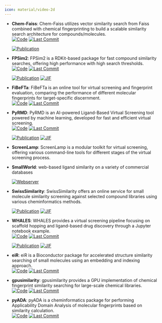 ```yaml
---
icon: material/video-2d
---
```





- **Chem-Faiss**: Chem-Faiss utilizes vector similarity search from Faiss combined with chemical fingerprinting to build a scalable similarity search architecture for compounds/molecules.  
    [![Code](https://img.shields.io/github/stars/ritabratamaiti/Chem-Faiss?style=for-the-badge&logo=github)](https://github.com/ritabratamaiti/Chem-Faiss) 
    [![Last Commit](https://img.shields.io/github/last-commit/ritabratamaiti/Chem-Faiss?style=for-the-badge&logo=github)](https://github.com/ritabratamaiti/Chem-Faiss) 

    [![Publication](https://img.shields.io/badge/Publication-Citations:0-blue?style=for-the-badge&logo=bookstack)](https://doi.org/10.5281/zenodo.3860959) 



- **FPSim2**: FPSim2 is a RDKit-based package for fast compound similarity searches, offering high performance with high search thresholds.  
    [![Code](https://img.shields.io/github/stars/chembl/FPSim2?style=for-the-badge&logo=github)](https://github.com/chembl/FPSim2) 
    [![Last Commit](https://img.shields.io/github/last-commit/chembl/FPSim2?style=for-the-badge&logo=github)](https://github.com/chembl/FPSim2) 

    [![Publication](https://img.shields.io/badge/Publication-Citations:72-blue?style=for-the-badge&logo=bookstack)](https://doi.org/10.1021/ci600358f) 
    [![JIF](https://img.shields.io/badge/Impact_Factor-5.60-purple?style=for-the-badge&logo=academia)](https://doi.org/10.1021/ci600358f)



- **FiBeFTa**: FiBeFTa is an online tool for virtual screening and fingerprint evaluation, comparing the performance of different molecular fingerprints for target-specific discernment.  
    [![Code](https://img.shields.io/github/stars/OriolVillaro/FiBeFTa?style=for-the-badge&logo=github)](https://github.com/OriolVillaro/FiBeFTa) 
    [![Last Commit](https://img.shields.io/github/last-commit/OriolVillaro/FiBeFTa?style=for-the-badge&logo=github)](https://github.com/OriolVillaro/FiBeFTa) 




- **PyRMD**: PyRMD is an AI-powered Ligand-Based Virtual Screening tool powered by machine learning, developed for fast and efficient virtual screening.  
    [![Code](https://img.shields.io/github/stars/cosconatilab/PyRMD?tab=readme-ov-file?style=for-the-badge&logo=github)](https://github.com/cosconatilab/PyRMD?tab=readme-ov-file) 
    [![Last Commit](https://img.shields.io/github/last-commit/cosconatilab/PyRMD?tab=readme-ov-file?style=for-the-badge&logo=github)](https://github.com/cosconatilab/PyRMD?tab=readme-ov-file) 

    [![Publication](https://img.shields.io/badge/Publication-Citations:30-blue?style=for-the-badge&logo=bookstack)](https://doi.org/10.1021/acs.jcim.1c00653) 
    [![JIF](https://img.shields.io/badge/Impact_Factor-5.60-purple?style=for-the-badge&logo=academia)](https://doi.org/10.1021/acs.jcim.1c00653)



- **ScreenLamp**: ScreenLamp is a modular toolkit for virtual screening, offering various command-line tools for different stages of the virtual screening process.  




- **SmallWorld**: web-based ligand similarity on a variety of commercial databases  


    [![Webserver](https://img.shields.io/badge/Webserver-online-brightgreen?style=for-the-badge&logo=cachet&logoColor=65FF8F)](https://sw.docking.org/search.html) 


- **SwissSimilarity**: SwissSimilarity offers an online service for small molecule similarity screening against selected compound libraries using various cheminformatics methods.  

    [![Publication](https://img.shields.io/badge/Publication-Citations:84-blue?style=for-the-badge&logo=bookstack)](https://doi.org/10.3390%2Fijms23020811) 
    [![JIF](https://img.shields.io/badge/Impact_Factor-4.90-purple?style=for-the-badge&logo=academia)](https://doi.org/10.3390%2Fijms23020811)



- **WHALES**: WHALES provides a virtual screening pipeline focusing on scaffold hopping and ligand-based drug discovery through a Jupyter notebook example.  
    [![Code](https://img.shields.io/github/stars/grisoniFr/scaffold_hopping_whales/blob/master/code/virtual_screening_pipeline.ipynb?style=for-the-badge&logo=github)](https://github.com/grisoniFr/scaffold_hopping_whales/blob/master/code/virtual_screening_pipeline.ipynb) 
    [![Last Commit](https://img.shields.io/github/last-commit/grisoniFr/scaffold_hopping_whales/blob/master/code/virtual_screening_pipeline.ipynb?style=for-the-badge&logo=github)](https://github.com/grisoniFr/scaffold_hopping_whales/blob/master/code/virtual_screening_pipeline.ipynb) 

    [![Publication](https://img.shields.io/badge/Publication-Citations:29-blue?style=for-the-badge&logo=bookstack)](https://doi.org/10.1038%2Fs41598-018-34677-0) 
    [![JIF](https://img.shields.io/badge/Impact_Factor-3.80-purple?style=for-the-badge&logo=academia)](https://doi.org/10.1038%2Fs41598-018-34677-0)



- **eiR**: eiR is a Bioconductor package for accelerated structure similarity searching of small molecules using an embedding and indexing approach.  
    [![Code](https://img.shields.io/github/stars/girke-lab/eiR?style=for-the-badge&logo=github)](https://github.com/girke-lab/eiR) 
    [![Last Commit](https://img.shields.io/github/last-commit/girke-lab/eiR?style=for-the-badge&logo=github)](https://github.com/girke-lab/eiR) 




- **gpusimilarity**: gpusimilarity provides a GPU implementation of chemical fingerprint similarity searching for large-scale chemical libraries.  
    [![Code](https://img.shields.io/github/stars/schrodinger/gpusimilarity?style=for-the-badge&logo=github)](https://github.com/schrodinger/gpusimilarity) 
    [![Last Commit](https://img.shields.io/github/last-commit/schrodinger/gpusimilarity?style=for-the-badge&logo=github)](https://github.com/schrodinger/gpusimilarity) 




- **pyADA**: pyADA is a cheminformatics package for performing Applicability Domain Analysis of molecular fingerprints based on similarity calculation.  
    [![Code](https://img.shields.io/github/stars/jeffrichardchemistry/pyADA?style=for-the-badge&logo=github)](https://github.com/jeffrichardchemistry/pyADA) 
    [![Last Commit](https://img.shields.io/github/last-commit/jeffrichardchemistry/pyADA?style=for-the-badge&logo=github)](https://github.com/jeffrichardchemistry/pyADA) 



